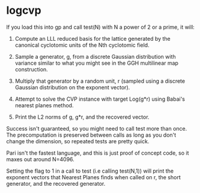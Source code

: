 # logcvp
If you load this into gp and call test(N) with N a power of 2 or a prime,
it will:

1) Compute an LLL reduced basis for the lattice generated by the
canonical cyclotomic units of the Nth cyclotomic field.

2) Sample a generator, g, from a discrete Gaussian distribution with
variance similar to what you might see in the GGH multilinear map
construction.

3) Multiply that generator by a random unit, r (sampled using a discrete
Gaussian distribution on the exponent vector).

4) Attempt to solve the CVP instance with target Log(g*r) using
Babai's nearest planes method.

5) Print the L2 norms of g, g*r, and the recovered vector.


Success isn't guaranteed, so you might need to call test more than once.
The precomputation is preserved between calls as long as you don't
change the dimension, so repeated tests are pretty quick.

Pari isn't the fastest language, and this is just proof of concept code,
so it maxes out around N=4096.


Setting the flag to 1 in a call to test (i.e calling test(N,1)) will print
the exponent vectors that Nearest Planes finds when called on r, the short
generator, and the recovered generator.
